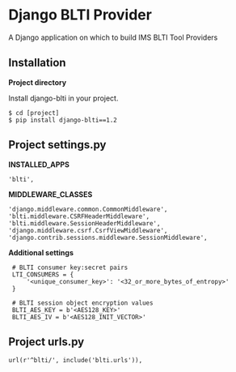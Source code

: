 Django BLTI Provider
=================

A Django application on which to build IMS BLTI Tool Providers

Installation
------------

**Project directory**

Install django-blti in your project.

    $ cd [project]
    $ pip install django-blti==1.2

Project settings.py
------------------

**INSTALLED_APPS**

    'blti',

**MIDDLEWARE_CLASSES**

    'django.middleware.common.CommonMiddleware',
    'blti.middleware.CSRFHeaderMiddleware',
    'blti.middleware.SessionHeaderMiddleware',
    'django.middleware.csrf.CsrfViewMiddleware',
    'django.contrib.sessions.middleware.SessionMiddleware',

**Additional settings**

     # BLTI consumer key:secret pairs
     LTI_CONSUMERS = {
         '<unique_consumer_key>': '<32_or_more_bytes_of_entropy>'
     }

     # BLTI session object encryption values
     BLTI_AES_KEY = b'<AES128_KEY>'
     BLTI_AES_IV = b'<AES128_INIT_VECTOR>'

Project urls.py
---------------
    url(r'^blti/', include('blti.urls')),
